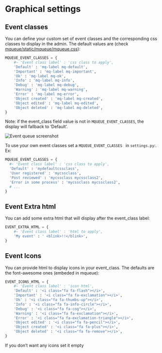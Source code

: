 # Graphical settings

## Event classes

You can define your custom set of event classes and the corresponding css classes to display in the admin. The default values are (check [mqueue/static/mqueue/mqueue.css](https://github.com/synw/django-mqueue/blob/master/mqueue/static/mqueue/mqueue.css)):

```python
MQUEUE_EVENT_CLASSES = {
    #~ 'Event class label' : 'css class to apply',
    'Default' : 'mq-label mq-default',
    'Important' : 'mq-label mq-important',
    'Ok' : 'mq-label mq-ok',
    'Info' : 'mq-label mq-info',
    'Debug' : 'mq-label mq-debug',
    'Warning' : 'mq-label mq-warning',
    'Error' : 'mq-label mq-error',
    'Object created' : 'mq-label mq-created',
    'Object edited' : 'mq-label mq-edited',
    'Object deleted' : 'mq-label mq-deleted',
}
```

Note: if the event_class field value is not in `MQUEUE_EVENT_CLASSES`, the display will fallback to ‘Default’.

![Event queue screenshot](https://raw.github.com/synw/django-mqueue/master/docs/_static/events_list.png)

To use your own event classes set a `MQUEUE_EVENT_CLASSES ` in
`settings.py`:. Ex:

```python
MQUEUE_EVENT_CLASSES = {
  #~ 'Event class label' : 'css class to apply',
  'Default' : 'mydefaultcssclass',
  'User registered' : 'mycssclass',
  'Post reviewed' : 'mycssclass mycssclass2',
  'Error in some process' : 'mycssclass mycssclass2',
  # ...
}
```

## Event Extra html

You can add some extra html that will display after the event_class label:

```python
EVENT_EXTRA_HTML = {
    #~ 'Event class label' : 'html to apply',
    'My event' : ' <blink>!!</blink>',
}
```

## Event Icons

You can provide html to display icons in your event_class. The defaults are the font-awesome ones (embeded in mqueue):

```python
EVENT_ICONS_HTML = {
    #~ 'Event class label' : 'icon html',
    'Default' : '<i class="fa fa-flash"></i>',
    'Important' : '<i class="fa fa-exclamation"></i>',
    'Ok' : '<i class="fa fa-thumbs-up"></i>',
    'Info' : '<i class="fa fa-info-circle"></i>',
    'Debug' : '<i class="fa fa-cog"></i>',
    'Warning' : '<i class="fa fa-exclamation"></i>',
    'Error' : '<i class="fa fa-exclamation-triangle"></i>',
    'Object edited' : '<i class="fa fa-pencil"></i>',
    'Object created' : '<i class="fa fa-plus"></i>',
    'Object deleted' : '<i class="fa fa-remove"></i>',
}
```

If you don’t want any icons set it empty


